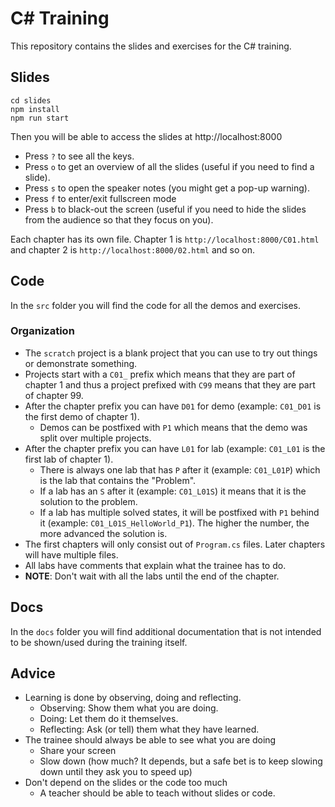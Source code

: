 # C# Training

This repository contains the slides and exercises for the C# training.

## Slides

```
cd slides
npm install
npm run start
```

Then you will be able to access the slides at http://localhost:8000

- Press `?` to see all the keys.
- Press `o` to get an overview of all the slides (useful if you need to find a slide).
- Press `s` to open the speaker notes (you might get a pop-up warning).
- Press `f` to enter/exit fullscreen mode
- Press `b` to black-out the screen (useful if you need to hide the slides from the audience so that they focus on you).

Each chapter has its own file. Chapter 1 is `http://localhost:8000/C01.html` and chapter 2 is `http://localhost:8000/02.html` and so on.

## Code

In the `src` folder you will find the code for all the demos and exercises.

### Organization

- The `scratch` project is a blank project that you can use to try out things or demonstrate something.
- Projects start with a `C01_` prefix which means that they are part of chapter 1 and thus a project prefixed with `C99` means that they are part of chapter 99.
- After the chapter prefix you can have `D01` for demo (example: `C01_D01` is the first demo of chapter 1).
    - Demos can be postfixed with `P1` which means that the demo was split over multiple projects.
- After the chapter prefix you can have `L01` for lab (example: `C01_L01` is the first lab of chapter 1).
    - There is always one lab that has `P` after it (example: `C01_L01P`) which is the lab that contains the "Problem".
    - If a lab has an `S` after it (example: `C01_L01S`) it means that it is the solution to the problem.
    - If a lab has multiple solved states, it will be postfixed with `P1` behind it (example: `C01_L01S_HelloWorld_P1`). The higher the number, the more advanced the solution is.
- The first chapters will only consist out of `Program.cs` files. Later chapters will have multiple files.
- All labs have comments that explain what the trainee has to do.
- **NOTE**: Don't wait with all the labs until the end of the chapter.

## Docs

In the `docs` folder you will find additional documentation that is not intended to be shown/used during the training itself. 

## Advice

- Learning is done by observing, doing and reflecting.
    - Observing: Show them what you are doing.
    - Doing: Let them do it themselves.
    - Reflecting: Ask (or tell) them what they have learned.
- The trainee should always be able to see what you are doing
    - Share your screen
    - Slow down (how much? It depends, but a safe bet is to keep slowing down until they ask you to speed up)
- Don't depend on the slides or the code too much
    - A teacher should be able to teach without slides or code.